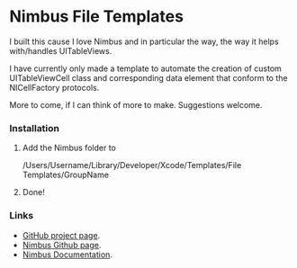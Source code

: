 Nimbus File Templates
=============

I built this cause I love Nimbus and in particular the way, the way it helps with/handles UITableViews.

I have currently only made a template to automate the creation of custom UITableViewCell class and corresponding data element that conform to the NICellFactory protocols.

More to come, if I can think of more to make. Suggestions welcome.

### Installation
1. Add the Nimbus folder to 

    /Users/Username/Library/Developer/Xcode/Templates/File Templates/GroupName

2. Done!

### Links
* [GitHub project page](https://github.com/jinthagerman/NIFileTemplates).
* [Nimbus Github page](http://jverkoey.github.com/nimbus/).
* [Nimbus Documentation](http://jverkoey.github.com/nimbus/).
